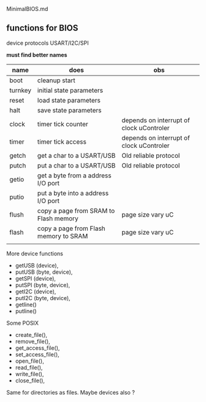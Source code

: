 MinimalBIOS.md

## functions for BIOS

device protocols USART/I2C/SPI

__must find better names__

| name | does | obs |
| -- | -- | -- |
| boot | cleanup start | |
| turnkey | initial state parameters | |
| reset | load state parameters | |
| halt  | save state parameters | |
| clock | timer tick counter | depends on interrupt of clock uControler |
| timer | timer tick access | depends on interrupt of clock uControler |
| getch | get a char to a USART/USB | Old reliable protocol |
| putch | put a char to a USART/USB | Old reliable protocol |
| getio | get a byte from a address I/O port | |
| putio | put a byte into a address I/O port | |
| flush | copy a page from SRAM to Flash memory | page size vary uC |
| flash | copy a page from Flash memory to SRAM| page size vary uC |
| | | |

More device functions

- getUSB (device),
- putUSB (byte, device),
- getSPI (device),
- putSPI (byte, device),
- getI2C (device),
- putI2C (byte, device),
- getline()
- putline()

Some POSIX

- create_file(),
- remove_file(),
- get_access_file(), 
- set_access_file(), 
- open_file(),
- read_file(),
- write_file(),
- close_file(),

Same for directories as files. Maybe devices also ?



